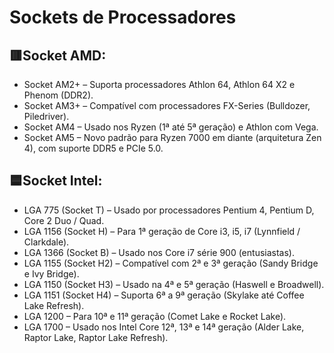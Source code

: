 # Sockets de Processadores


## 🟥Socket AMD:

- Socket AM2+ – Suporta processadores Athlon 64, Athlon 64 X2 e Phenom (DDR2).
- Socket AM3+ – Compatível com processadores FX-Series (Bulldozer, Piledriver).
- Socket AM4 – Usado nos Ryzen (1ª até 5ª geração) e Athlon com Vega.
- Socket AM5 – Novo padrão para Ryzen 7000 em diante (arquitetura Zen 4), com suporte DDR5 e PCIe 5.0.

## 🟦Socket Intel:

- LGA 775 (Socket T) – Usado por processadores Pentium 4, Pentium D, Core 2 Duo / Quad.
- LGA 1156 (Socket H) – Para 1ª geração de Core i3, i5, i7 (Lynnfield / Clarkdale).
- LGA 1366 (Socket B) – Usado nos Core i7 série 900 (entusiastas).
- LGA 1155 (Socket H2) – Compatível com 2ª e 3ª geração (Sandy Bridge e Ivy Bridge).
- LGA 1150 (Socket H3) – Usado na 4ª e 5ª geração (Haswell e Broadwell).
- LGA 1151 (Socket H4) – Suporta 6ª a 9ª geração (Skylake até Coffee Lake Refresh).
- LGA 1200 – Para 10ª e 11ª geração (Comet Lake e Rocket Lake).
- LGA 1700 – Usado nos Intel Core 12ª, 13ª e 14ª geração (Alder Lake, Raptor Lake, Raptor Lake Refresh).


